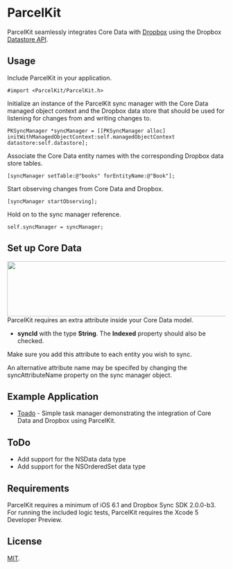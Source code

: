 ParcelKit
=========
ParcelKit seamlessly integrates Core Data with [Dropbox](http://www.dropbox.com) using the Dropbox [Datastore API](https://www.dropbox.com/developers/datastore).


Usage
-----
Include ParcelKit in your application.

    #import <ParcelKit/ParcelKit.h>

Initialize an instance of the ParcelKit sync manager with the Core Data managed object context and the Dropbox data store that
should be used for listening for changes from and writing changes to.
    
    PKSyncManager *syncManager = [[PKSyncManager alloc] initWithManagedObjectContext:self.managedObjectContext datastore:self.datastore];
        
Associate the Core Data entity names with the corresponding Dropbox data store tables.  

    [syncManager setTable:@"books" forEntityName:@"Book"];
    
Start observing changes from Core Data and Dropbox.

    [syncManager startObserving];
    
Hold on to the sync manager reference.
    
    self.syncManager = syncManager;


Set up Core Data
----------------
<img src="https://github.com/overcommitted/ParcelKit/raw/master/ParcelKitAttribute.png" align="right" width="725px" height="127px" />

ParcelKit requires an extra attribute inside your Core Data model. 

* __syncId__ with the type __String__. The __Indexed__ property should also be checked.

Make sure you add this attribute to each entity you wish to sync.

An alternative attribute name may be specifed by changing the syncAttributeName property on the sync manager object.

Example Application
-------------------
* [Toado](https://github.com/daikini/toado) - Simple task manager demonstrating the integration of Core Data and Dropbox using ParcelKit.

    
ToDo
----
* Add support for the NSData data type
* Add support for the NSOrderedSet data type

Requirements
------------
ParcelKit requires a minimum of iOS 6.1 and Dropbox Sync SDK 2.0.0-b3.
For running the included logic tests, ParcelKit requires the Xcode 5 Developer Preview.

License
-------
[MIT](https://github.com/overcommitted/ParcelKit/blob/master/LICENSE).

